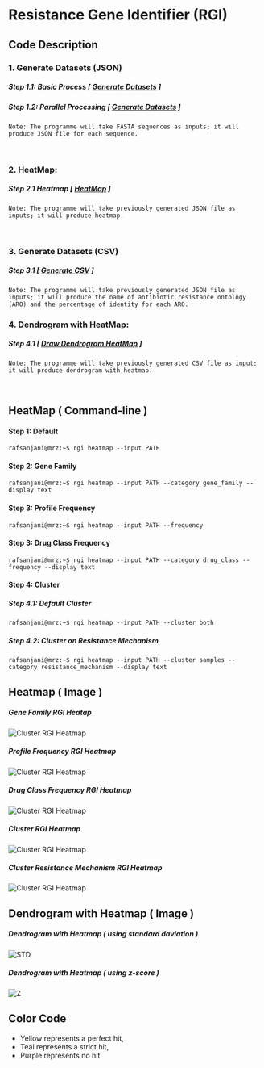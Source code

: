 # Resistance Gene Identifier (RGI)

## Code Description

### 1. Generate Datasets (JSON)
##### Step 1.1: Basic Process [ [Generate Datasets](https://github.com/mrzResearchArena/CARD-RGI/blob/master/generateDatasets.py) ]
##### Step 1.2: Parallel Processing [ [Generate Datasets](https://github.com/mrzResearchArena/CARD-RGI/blob/master/generateDatasetsParallelProcessing.py) ]

`Note: The programme will take FASTA sequences as inputs; it will produce JSON file for each sequence.`

&nbsp;

### 2. HeatMap:
##### Step 2.1 Heatmap [ [HeatMap](https://github.com/mrzResearchArena/CARD-RGI/blob/master/heatMap.py) ]
`Note: The programme will take previously generated JSON file as inputs; it will produce heatmap.`

&nbsp;

### 3. Generate Datasets (CSV)
##### Step 3.1 [ [Generate CSV](https://github.com/mrzResearchArena/CARD-RGI/blob/master/CSV.py) ]
`Note: The programme will take previously generated JSON file as inputs; it will produce the name of antibiotic resistance ontology (ARO) and the percentage of identity for each ARO.`

### 4. Dendrogram with HeatMap:
##### Step 4.1 [ [Draw Dendrogram HeatMap](https://github.com/mrzResearchArena/CARD-RGI/blob/master/dendrogramHeatMap.py) ]
`Note: The programme will take previously generated CSV file as input; it will produce dendrogram with heatmap.`

&nbsp;

## HeatMap ( Command-line )

#### Step 1: Default
```console
rafsanjani@mrz:~$ rgi heatmap --input PATH
```

#### Step 2: Gene Family
```console
rafsanjani@mrz:~$ rgi heatmap --input PATH --category gene_family --display text
```

#### Step 3: Profile Frequency
```console
rafsanjani@mrz:~$ rgi heatmap --input PATH --frequency
```

#### Step 3: Drug Class Frequency
```console
rafsanjani@mrz:~$ rgi heatmap --input PATH --category drug_class --frequency --display text
```
#### Step 4: Cluster

##### Step 4.1: Default Cluster
```console
rafsanjani@mrz:~$ rgi heatmap --input PATH --cluster both
```

##### Step 4.2: Cluster on Resistance Mechanism
```console
rafsanjani@mrz:~$ rgi heatmap --input PATH --cluster samples --category resistance_mechanism --display text
```

## Heatmap ( Image )

##### Gene Family RGI Heatap
![Cluster RGI Heatmap](https://github.com/mrzResearchArena/CARD-RGI/blob/master/Gene_Family_RGI_heatmap.png)

##### Profile Frequency RGI Heatmap
![Cluster RGI Heatmap](https://github.com/mrzResearchArena/CARD-RGI/blob/master/Profile_Frequency_RGI_heatmap.png)

##### Drug Class Frequency RGI Heatmap
![Cluster RGI Heatmap](https://github.com/mrzResearchArena/CARD-RGI/blob/master/Drug_Class_Frequency_RGI_heatmap.png)

##### Cluster RGI Heatmap
![Cluster RGI Heatmap](https://github.com/mrzResearchArena/CARD-RGI/blob/master/Cluster_RGI_heatmap.png)

##### Cluster Resistance Mechanism RGI Heatmap
![Cluster RGI Heatmap](https://github.com/mrzResearchArena/CARD-RGI/blob/master/Cluster_Resistance_Mechanism_RGI_heatmap.png)


## Dendrogram with Heatmap ( Image )

##### Dendrogram with Heatmap ( using standard daviation )
![STD](https://github.com/mrzResearchArena/CARD-RGI/blob/master/STD.png)

##### Dendrogram with Heatmap ( using z-score )
![Z](https://github.com/mrzResearchArena/CARD-RGI/blob/master/Z.png)


## Color Code
- Yellow represents a perfect hit, 
- Teal represents a strict hit, 
- Purple represents no hit.

